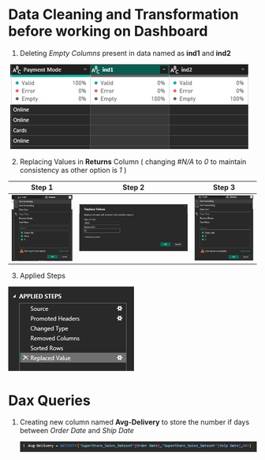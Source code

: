 # Data Cleaning and Transformation before working on Dashboard

1. Deleting *Empty Columns* present in data named as **ind1** and **ind2**

‎ ![Image Alt](https://github.com/Adhyan-1404/Power-BI-Projects/blob/430fd5c2f0320e9fa2f096b7284af060bba3959f/Dashboard%201/Images/1%20(%20delete%20empty%20columns).jpg)

2. Replacing Values in **Returns** Column ( changing *#N/A* to *0* to maintain consistency as other option is *1* )

| Step 1 | Step 2 | Step 3 |
|---------|---------|---------|
| ![Image Alt](https://github.com/Adhyan-1404/Power-BI-Projects/blob/efce022082ebdb89940eb633f0cdf88f43d799a1/Dashboard%201/Images/2%20(replace%20na).jpg) | ![Image Alt](https://github.com/Adhyan-1404/Power-BI-Projects/blob/0687c505bf8908508cc05a321a097f8941f4a95a/Dashboard%201/Images/2.1.jpg) | ![Image Alt](https://github.com/Adhyan-1404/Power-BI-Projects/blob/0687c505bf8908508cc05a321a097f8941f4a95a/Dashboard%201/Images/2.2.jpg) |

3. Applied Steps

![Image Alt](https://github.com/Adhyan-1404/Power-BI-Projects/blob/bb311733a2ef7fb951c3ea175c765ac7c2eb4f97/Dashboard%201/Images/3.jpg)


# Dax Queries

1. Creating new column named **Avg-Delivery** to store the number if days between *Order Date* and *Ship Date*

   ![Image Alt](https://github.com/Adhyan-1404/Power-BI-Projects/blob/a4956d9de7132b842ba6c2c7b697dba8f344f37a/Dashboard%201/Images/4%20(%20new%20column%20using%20DAX%20).png)
